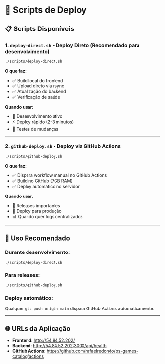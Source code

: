# 🚀 Scripts de Deploy

## 📋 Scripts Disponíveis

### **1. `deploy-direct.sh` - Deploy Direto (Recomendado para desenvolvimento)**
```bash
./scripts/deploy-direct.sh
```

**O que faz:**
- ✅ Build local do frontend
- ✅ Upload direto via rsync 
- ✅ Atualização do backend
- ✅ Verificação de saúde

**Quando usar:**
- 🔧 Desenvolvimento ativo
- ⚡ Deploy rápido (2-3 minutos)
- 🎯 Testes de mudanças

---

### **2. `github-deploy.sh` - Deploy via GitHub Actions**
```bash
./scripts/github-deploy.sh
```

**O que faz:**
- ✅ Dispara workflow manual no GitHub Actions
- ✅ Build no GitHub (7GB RAM)
- ✅ Deploy automático no servidor

**Quando usar:**
- 🎯 Releases importantes
- 👥 Deploy para produção
- 📊 Quando quer logs centralizados

---

## 🎯 **Uso Recomendado**

### **Durante desenvolvimento:**
```bash
./scripts/deploy-direct.sh
```

### **Para releases:**
```bash
./scripts/github-deploy.sh
```

### **Deploy automático:**
Qualquer `git push origin main` dispara GitHub Actions automaticamente.

---

## 🌐 **URLs da Aplicação**

- **Frontend**: http://54.84.52.202/
- **Backend**: http://54.84.52.202:3000/api/health
- **GitHub Actions**: https://github.com/rafaelredondo/ps-games-catalog/actions 